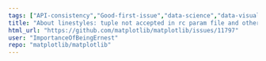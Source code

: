 ```yaml
---
tags: ["API-consistency","Good-first-issue","data-science","data-visualization","gtk","keep","matplotlib","plotting","python","qt","tk","topic-rcparams","wx"]
title: "About linestyles: tuple not accepted in rc param file and other inconsistencies"
html_url: "https://github.com/matplotlib/matplotlib/issues/11797"
user: "ImportanceOfBeingErnest"
repo: "matplotlib/matplotlib"
---
```


